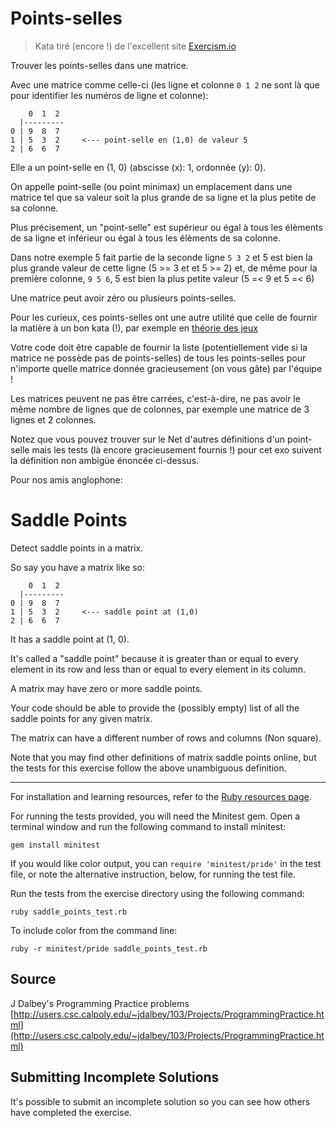 # Points-selles

> Kata tiré (encore !) de l'excellent site [Exercism.io](https://exercism.io/)

Trouver les points-selles dans une matrice.

Avec une matrice comme celle-ci (les ligne et colonne `0 1 2` ne sont là 
que pour identifier les numéros de ligne et colonne):

```text
    0  1  2
  |---------
0 | 9  8  7
1 | 5  3  2     <--- point-selle en (1,0) de valeur 5
2 | 6  6  7
```

Elle a un point-selle en (1, 0) (abscisse (x): 1, ordonnée (y): 0).

On appelle point-selle (ou point minimax) un emplacement dans une 
matrice tel que sa valeur soit la plus grande de sa ligne et la 
plus petite de sa colonne.  

Plus précisement, un "point-selle" est
supérieur ou égal à tous les élèments de sa ligne et inférieur ou égal
à tous les élèments de sa colonne.  

Dans notre exemple 5 fait partie de la seconde ligne `5 3 2` et 5 
est bien la plus grande valeur de cette ligne (5 >= 3 et et 5 >= 2)
et, de même pour la première colonne,  `9 5 6`, 5 est bien la plus 
petite valeur (5 =< 9 et 5 =< 6)


Une matrice peut avoir zéro ou plusieurs points-selles.

Pour les curieux, ces points-selles ont une autre utilité que celle de 
fournir la matière à un bon kata (!), par exemple en 
[théorie des jeux](https://fr.wikipedia.org/wiki/Th%C3%A9or%C3%A8me_du_minimax_de_von_Neumann#Points-selles_dans_les_matrices_de_gain)

Votre code doit être capable de fournir la liste (potentiellement vide si 
la matrice ne possède pas de points-selles) de tous les points-selles pour 
n'importe quelle matrice donnée gracieusement (on vous gâte) par l'équipe !

Les matrices peuvent ne pas être carrées, c'est-à-dire, ne pas avoir le 
même nombre de lignes que de colonnes, par exemple une matrice de 3 lignes
 et 2 colonnes.

Notez que vous pouvez trouver sur le Net d'autres définitions d'un point-selle
mais les tests (là encore gracieusement fournis !) pour cet exo suivent
la définition non ambigüe énoncée ci-dessus.

Pour nos amis anglophone: 

# Saddle Points

Detect saddle points in a matrix.

So say you have a matrix like so:

```text
    0  1  2
  |---------
0 | 9  8  7
1 | 5  3  2     <--- saddle point at (1,0)
2 | 6  6  7
```

It has a saddle point at (1, 0).

It's called a "saddle point" because it is greater than or equal to
every element in its row and less than or equal to every element in
its column.

A matrix may have zero or more saddle points.

Your code should be able to provide the (possibly empty) list of all the
saddle points for any given matrix.

The matrix can have a different number of rows and columns (Non square).

Note that you may find other definitions of matrix saddle points online,
but the tests for this exercise follow the above unambiguous definition.

* * * *

For installation and learning resources, refer to the
[Ruby resources page](http://exercism.io/languages/ruby/resources).

For running the tests provided, you will need the Minitest gem. Open a
terminal window and run the following command to install minitest:

    gem install minitest

If you would like color output, you can `require 'minitest/pride'` in
the test file, or note the alternative instruction, below, for running
the test file.

Run the tests from the exercise directory using the following command:

    ruby saddle_points_test.rb

To include color from the command line:

    ruby -r minitest/pride saddle_points_test.rb


## Source

J Dalbey's Programming Practice problems [http://users.csc.calpoly.edu/~jdalbey/103/Projects/ProgrammingPractice.html](http://users.csc.calpoly.edu/~jdalbey/103/Projects/ProgrammingPractice.html)

## Submitting Incomplete Solutions
It's possible to submit an incomplete solution so you can see how others have completed the exercise.
